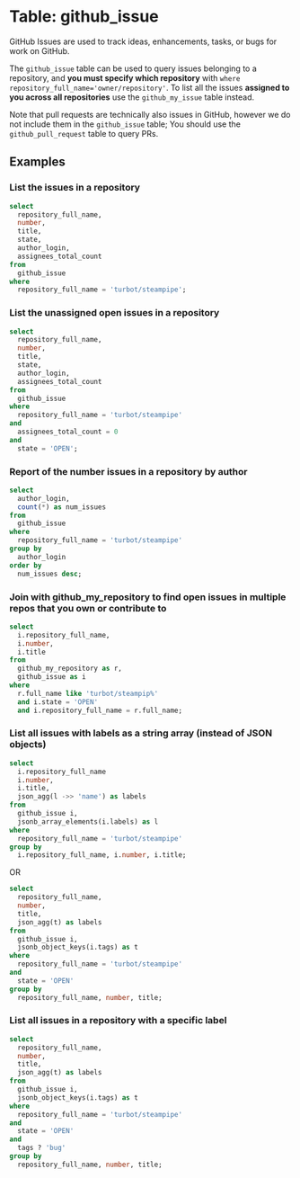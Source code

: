 # Table: github_issue

GitHub Issues are used to track ideas, enhancements, tasks, or bugs for work on GitHub.

The `github_issue` table can be used to query issues belonging to a repository, and **you must specify which repository** with `where repository_full_name='owner/repository'`. To list all the issues **assigned to you across all repositories** use the `github_my_issue` table instead.

Note that pull requests are technically also issues in GitHub, however we do not include them in the `github_issue` table; You should use the `github_pull_request` table to query PRs.

## Examples

### List the issues in a repository

```sql
select
  repository_full_name,
  number,
  title,
  state,
  author_login,
  assignees_total_count
from
  github_issue
where
  repository_full_name = 'turbot/steampipe';
```

### List the unassigned open issues in a repository

```sql
select
  repository_full_name,
  number,
  title,
  state,
  author_login,
  assignees_total_count
from
  github_issue
where
  repository_full_name = 'turbot/steampipe'
and 
  assignees_total_count = 0
and 
  state = 'OPEN';

```

### Report of the number issues in a repository by author

```sql
select
  author_login,
  count(*) as num_issues
from
  github_issue
where
  repository_full_name = 'turbot/steampipe'
group by
  author_login
order by
  num_issues desc;
```

### Join with github_my_repository to find open issues in multiple repos that you own or contribute to

```sql
select
  i.repository_full_name,
  i.number,
  i.title
from
  github_my_repository as r,
  github_issue as i
where 
  r.full_name like 'turbot/steampip%'
  and i.state = 'OPEN'
  and i.repository_full_name = r.full_name;
```

### List all issues with labels as a string array (instead of JSON objects)

```sql
select
  i.repository_full_name
  i.number,
  i.title,
  json_agg(l ->> 'name') as labels
from
  github_issue i,
  jsonb_array_elements(i.labels) as l
where
  repository_full_name = 'turbot/steampipe'
group by
  i.repository_full_name, i.number, i.title;
```

OR

```sql
select
  repository_full_name,
  number,
  title,
  json_agg(t) as labels
from
  github_issue i,
  jsonb_object_keys(i.tags) as t
where
  repository_full_name = 'turbot/steampipe'
and
  state = 'OPEN'
group by
  repository_full_name, number, title;
```

### List all issues in a repository with a specific label

```sql
select
  repository_full_name,
  number,
  title,
  json_agg(t) as labels
from
  github_issue i,
  jsonb_object_keys(i.tags) as t
where
  repository_full_name = 'turbot/steampipe'
and
  state = 'OPEN'
and
  tags ? 'bug'
group by
  repository_full_name, number, title;
```
